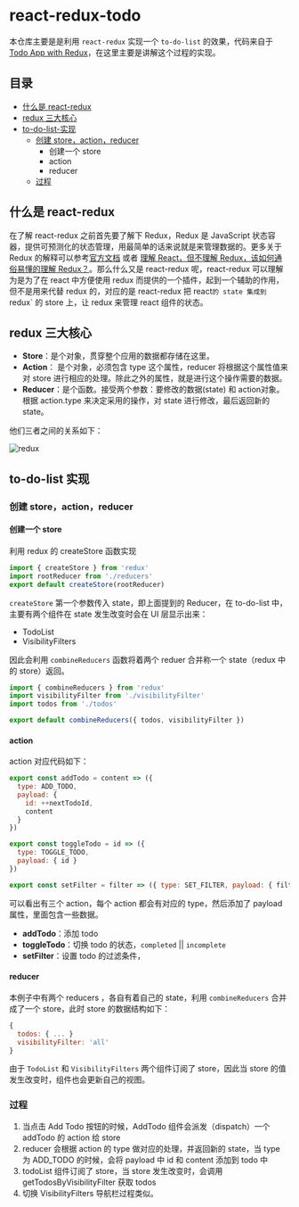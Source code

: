 # react-redux-todo

本仓库主要是是利用 `react-redux` 实现一个 `to-do-list` 的效果，代码来自于[Todo App with Redux](https://codesandbox.io/s/9on71rvnyo?from-embed)，在这里主要是讲解这个过程的实现。

## 目录
* [什么是 react-redux](#什么是-react-redux)
* [redux 三大核心](#redux-三大核心)
* [to-do-list-实现](#to-do-list-实现)
  * [创建 store，action，reducer](#创建-storeactionreducer)
    * 创建一个 store
    * action
    * reducer
  * [过程](#过程)

## 什么是 react-redux
在了解 react-redux 之前首先要了解下 Redux，Redux 是 JavaScript 状态容器，提供可预测化的状态管理，用最简单的话来说就是来管理数据的。更多关于 Redux 的解释可以参考[官方文档](https://www.redux.org.cn/) 或者 [理解 React，但不理解 Redux，该如何通俗易懂的理解 Redux？](https://www.zhihu.com/question/41312576)。那么什么又是 react-redux 呢，react-redux 可以理解为是为了在 react 中方便使用 redux 而提供的一个插件，起到一个辅助的作用，但不是用来代替 redux 的，对应的是 react-redux 把 react` 的 state 集成到 `redux` 的 store 上，让 redux 来管理 react 组件的状态。

## redux 三大核心
* **Store**：是个对象，贯穿整个应用的数据都存储在这里。
* **Action**： 是个对象，必须包含 type 这个属性，reducer 将根据这个属性值来对 store 进行相应的处理。除此之外的属性，就是进行这个操作需要的数据。
* **Reducer**：是个函数。接受两个参数：要修改的数据(state) 和 action对象。根据 action.type 来决定采用的操作，对 state 进行修改，最后返回新的 state。

他们三者之间的关系如下：

![redux](https://user-images.githubusercontent.com/20694238/55489471-8d5e5a00-5664-11e9-8ec9-25a13f9bdeae.png)

## to-do-list 实现

### 创建 store，action，reducer

#### 创建一个 store
利用 redux 的 createStore 函数实现
``` js
import { createStore } from 'redux'
import rootReducer from './reducers'
export default createStore(rootReducer)
```
`createStore` 第一个参数传入 state，即上面提到的 Reducer，在 to-do-list 中，主要有两个组件在 state 发生改变时会在 UI 层显示出来：
* TodoList
* VisibilityFilters

因此会利用 `combineReducers` 函数将着两个 reduer 合并称一个 state（redux 中的 store）返回。

```js
import { combineReducers } from 'redux'
import visibilityFilter from './visibilityFilter'
import todos from './todos'

export default combineReducers({ todos, visibilityFilter })
```

#### action

action 对应代码如下：
``` js
export const addTodo = content => ({
  type: ADD_TODO,
  payload: {
    id: ++nextTodoId,
    content
  }
})

export const toggleTodo = id => ({
  type: TOGGLE_TODO,
  payload: { id }
})

export const setFilter = filter => ({ type: SET_FILTER, payload: { filter } })
```
可以看出有三个 action，每个 action 都会有对应的 type，然后添加了 payload 属性，里面包含一些数据。

* **addTodo**：添加 todo
* **toggleTodo**：切换 todo 的状态，`completed` || `incomplete`
* **setFilter**：设置 todo 的过滤条件，

#### reducer

本例子中有两个 reducers ，各自有着自己的 state，利用 `combineReducers` 合并成了一个 store，此时 store 的数据结构如下：

``` js
{
  todos: { ... }
  visibilityFilter: 'all'
}
```
由于 `TodoList` 和 `VisibilityFilters` 两个组件订阅了 store，因此当 store 的值发生改变时，组件也会更新自己的视图。

### 过程
1. 当点击 Add Todo 按钮的时候，AddTodo 组件会派发（dispatch）一个 addTodo 的 action 给 store
2. reducer 会根据 action 的 type 做对应的处理，并返回新的 state，当 type 为 ADD_TODO 的时候，会将 payload 中 id 和 content 添加到 todo 中
3. todoList 组件订阅了 store，当 store 发生改变时，会调用 getTodosByVisibilityFilter 获取 todos
4. 切换 VisibilityFilters 导航栏过程类似。
